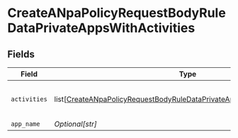 # CreateANpaPolicyRequestBodyRuleDataPrivateAppsWithActivities


## Fields

| Field                                                                                                                                                                             | Type                                                                                                                                                                              | Required                                                                                                                                                                          | Description                                                                                                                                                                       | Example                                                                                                                                                                           |
| --------------------------------------------------------------------------------------------------------------------------------------------------------------------------------- | --------------------------------------------------------------------------------------------------------------------------------------------------------------------------------- | --------------------------------------------------------------------------------------------------------------------------------------------------------------------------------- | --------------------------------------------------------------------------------------------------------------------------------------------------------------------------------- | --------------------------------------------------------------------------------------------------------------------------------------------------------------------------------- |
| `activities`                                                                                                                                                                      | list[[CreateANpaPolicyRequestBodyRuleDataPrivateAppsWithActivitiesActivities](../../models/operations/createanpapolicyrequestbodyruledataprivateappswithactivitiesactivities.md)] | :heavy_minus_sign:                                                                                                                                                                | N/A                                                                                                                                                                               | [object Object],[object Object]                                                                                                                                                   |
| `app_name`                                                                                                                                                                        | *Optional[str]*                                                                                                                                                                   | :heavy_minus_sign:                                                                                                                                                                | N/A                                                                                                                                                                               | <string>                                                                                                                                                                          |